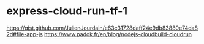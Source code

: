 # express-cloud-run-tf-1
https://gist.github.com/JulienJourdain/e63c31728daff24e9db83880e74da82d#file-app-js
https://www.padok.fr/en/blog/nodejs-cloudbuild-cloudrun